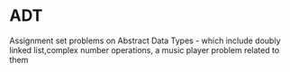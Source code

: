# ADT
Assignment set problems on Abstract Data Types - which include doubly linked list,complex number operations, a music player problem related to them
